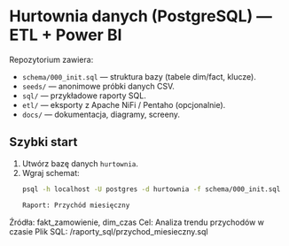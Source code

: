 # Hurtownia danych (PostgreSQL) — ETL + Power BI

Repozytorium zawiera:
- `schema/000_init.sql` — struktura bazy (tabele dim/fact, klucze).
- `seeds/` — anonimowe próbki danych CSV.
- `sql/` — przykładowe raporty SQL.
- `etl/` — eksporty z Apache NiFi / Pentaho (opcjonalnie).
- `docs/` — dokumentacja, diagramy, screeny.

## Szybki start

1. Utwórz bazę danych `hurtownia`.
2. Wgraj schemat:
   ```bash
   psql -h localhost -U postgres -d hurtownia -f schema/000_init.sql

   Raport: Przychód miesięczny
Źródła: fakt_zamowienie, dim_czas
Cel: Analiza trendu przychodów w czasie
Plik SQL: /raporty_sql/przychod_miesieczny.sql
